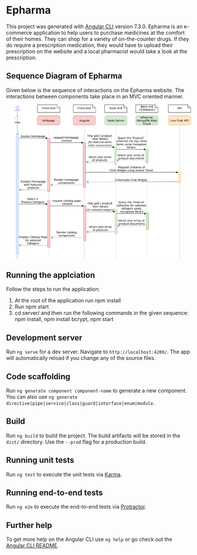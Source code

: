 # Epharma

This project was generated with [Angular CLI](https://github.com/angular/angular-cli) version 7.3.0.
Epharma is an e-commerce application to help users to purchase medicines at the comfort of their homes. They can shop for a variety of on-the-counter drugs. If they do require a prescription medication, they would have to upload their prescription on the website and a local pharmacist would take a look at the prescription.

## Sequence Diagram of Epharma

Given below is the sequence of interactions on the Epharma website. The interactions between components take place in an MVC oriented manner.

![](Picture1.png)

## Running the applciation

Follow the steps to run the application:

1. At the root of the application run npm install
2. Run npm start
3. cd server/ and then run the following commands in the given sequence: npm install, npm install bcrypt, npm start

## Development server

Run `ng serve` for a dev server. Navigate to `http://localhost:4200/`. The app will automatically reload if you change any of the source files.

## Code scaffolding

Run `ng generate component component-name` to generate a new component. You can also use `ng generate directive|pipe|service|class|guard|interface|enum|module`.

## Build

Run `ng build` to build the project. The build artifacts will be stored in the `dist/` directory. Use the `--prod` flag for a production build.

## Running unit tests

Run `ng test` to execute the unit tests via [Karma](https://karma-runner.github.io).

## Running end-to-end tests

Run `ng e2e` to execute the end-to-end tests via [Protractor](http://www.protractortest.org/).

## Further help

To get more help on the Angular CLI use `ng help` or go check out the [Angular CLI README](https://github.com/angular/angular-cli/blob/master/README.md).
